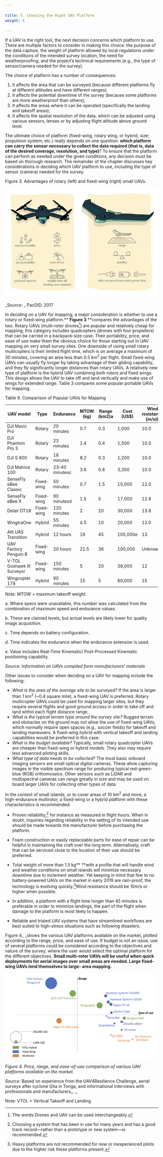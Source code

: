 ```yaml
---

title: 5. Choosing the Right UAV Platform 
weight: 6

---
```


If a UAV is the right tool, the next decision concerns which platform to use. There are multiple factors to consider in making this choice: the purpose of the data capture, the weight of platform allowed by local regulations under the conditions of the intended survey location, the need for weatherproofing, and the project’s technical requirements (e.g., the type of sensor/camera needed for the survey). 

The choice of platform has a number of consequences:  



1. It affects the area that can be surveyed (because different platforms fly at different altitudes and have different ranges). 
2. It affects the potential downtime of the survey (because some platforms are more weatherproof than others); 
3. It affects the areas where it can be operated (specifically the landing and takeoff areas); 
4. It affects the spatial resolution of the data, which can be adjusted using various sensors, lenses or by adjusting flight altitude above ground level. 

The ultimate choice of platform (fixed-wing, rotary wing, or hybrid, size; propulsion system; etc.) really depends on one question: **which platform can carry the sensor necessary to collect the data required (that is, data of the desired coverage, resolution, and type)**? To ensure that the platform can perform as needed under the given conditions, any decision must be based on thorough research. The remainder of the chapter discusses key considerations in deciding which UAV platform to use, including the type of sensor (camera) needed for the survey. 

Figure 3. Advantages of rotary (left) and fixed-wing (right) small UAVs.

![alt_text](/images/Technical-Guidelines6a.jpg)

_Source: _ PacDID. 2017

In deciding on a UAV for mapping, a major consideration is whether to use a rotary or fixed-wing platform.** **Figure 3** **compares the advantages of the two. Rotary UAVs (multi-rotor drones[^10]) are popular and relatively cheap for mapping; this category includes quadcopters (drones with four propellers) that can be carried in a backpack-size case. Their portability, price, and ease of use make them the obvious choice for those starting out in UAV mapping on very small survey sites. One downside of using small rotary multicopters is their limited flight time, which is on average a maximum of 30 minutes, covering an area less than 0.5 km<sup>2</sup> per flight. Small fixed-wing UAVs can usually fly longer by taking advantage of their gliding capability, and they fly significantly longer distances than rotary UAVs. A relatively new type of platform is the hybrid UAV combining both rotors and fixed wings. This design allows the UAV to take off and land vertically and make use of wings for extended range. Table 3 compares some popular portable UAVs for mapping.

Table 9. Comparison of Popular UAVs for Mapping



|UAV model|Type|Endurance|MTOW (kg)|Range (km2)a|Cost (US$)|Wind resistance (m/s)b|
|--- |--- |--- |--- |--- |--- |--- |
|DJI Mavic Pro|Rotary|20 minutes|0.7|0.3|1,000|10.0|
|DJI Phantom Pro 3|Rotary|23 minutes|1.4|0.4|1,500|10.0|
|DJI S 900|Rotary|18 minutes|8.2|0.3|1,200|10.0|
|DJI Matrice 100|Rotary|23–40 minutesc|3.6|0.6|3,300|10.0|
|SenseFly eBee Classic|Fixed-wing|50 minutes|0.7|1.5|15,000|12.0|
|SenseFly eBee X|Fixed-wing|90 minutesd|1.5|5|17,000|12.8|
|Delair DT18|Fixed-wing|120 minutes|2|20|30,000|13.8|
|WingtraOne|Hybrid|55 minutes|4.5|10|20,000|12.0|
|Alti UAS Transition|Hybrid|12 hours|16|45|105,000e|13|
|UAV Factory Penguin B|Fixed-wing|20 hours|21.5|36|100,000|Unknown|
|V-TOL Goshawk III Surveyor|Fixed-wing|150 minutes|5|20|38,000|12|
|Wingcopter 178|Hybrid|90 minutes|15|5|80,000|15|


_Note:_ MTOW = maximum takeoff weight.

a. Where specs were unavailable, this number was calculated from the combination of maximum speed and endurance values.

b. These are claimed levels, but actual levels are likely lower for quality image acquisition.

c. Time depends on battery configuration.

d. Time indicates the endurance when the endurance extension is used.

e. Value includes Real-Time Kinematic/ Post-Processed Kinematic positioning capability. 

_Source: Information on UAVs compiled form manufacturers' materials_

Other issues to consider when deciding on a UAV for mapping include the following:



*   _What is the area of the average site to be surveyed?_ If the area is larger than 1 km<sup>2</sup> (~0.4 square mile), a fixed-wing UAV is preferred. Rotary multicopter UAVs could be used for mapping larger sites, but they require several flights and good ground access in order to take off and land within each flight distance range.
*   _What is the typical terrain type around the survey site?_ Rugged terrain and obstacles on the ground may not allow the use of fixed-wing UAVs, which normally require open spaces (e.g., soccer fields) for takeoff and landing maneuvers. A fixed-wing hybrid with vertical takeoff and landing capabilities would be preferred in this case. 
*   _What is the budget available?_ Typically, small rotary quadcopter UAVs are cheaper than fixed-wing or hybrid models. They also may require less advanced piloting skills.
*   _What type of data needs to be collected?_ The most basic onboard imaging sensors are small optical digital cameras. These allow capturing images in the visible spectrum range for producing typical red-green-blue (RGB) orthomosaics. Other sensors such as LiDAR and multispectral cameras can range greatly in size and may be used on board larger UAVs for collecting other types of data. 

In the context of small islands, or to cover areas of 10 km<sup>2</sup> and more, a high-endurance multirotor, a fixed-wing or a hybrid platform with these characteristics is recommended:



*   Proven reliability,[^11] for instance as measured in flight hours. When in doubt, inquiries regarding reliability in the setting of its intended use should be made towards the manufacturer before purchasing the platform.  


*   Foam construction or easily replaceable parts for ease of repair can be helpful in maintaining the craft over the long term. Alternatively, craft that can be serviced close to the location of their use should be preferred. 
*   Total weight of more than 1.5 kg** **with a profile that will handle wind and weather conditions on small islands will minimize necessary downtime due to inclement weather. Yet keeping in mind that few to no battery-powered UAVs on the market in early 2019 are rain-proof, the technology is evolving quickly.[^12]Wind resistance should be 10m/s or higher when possible. 


*   In addition, a platform with a flight time longer than 45 minutes is preferable in order to minimize landings, the part of the flight when damage to the platform is most likely to happen.
*   Reliable and trialed UAV systems that have streamlined workflows are best suited to high-stress situations such as following disasters. 

Figure 4_ _shows the various UAV platforms available on the market, plotted according to the range, price, and ease of use. If budget is not an issue, use of several platforms could be considered according to the objectives and nature of the survey, where the user would select the optimal platform for the different objectives. **Small multi-rotor UAVs will be useful when quick deployments for aerial images over small areas are needed. Large fixed-wing UAVs lend themselves to large- area mapping.**


![alt_text](/images/Technical-Guidelines6.png)


_Figure 4. Price, range, and ease-of-use comparison of various UAV platforms available on the market._

_Source:_ Based on experience from the UAV4Resilience Challenge, aerial surveys after cyclone Gita in Tonga, and informational interviews with professionals and manufacturers_. _

Note: VTOL = Vertical Takeoff and Landing.



[^10]:
     The words Drones and UAV can be used interchangeably. 

[^11]:

     Choosing a system that has been in use for many years and has a good track record—rather than a prototype or new system—is recommended. 

[^12]:

     Heavy platforms are not recommended for new or inexperienced pilots due to the higher risk these platforms present.
